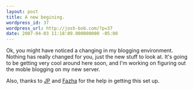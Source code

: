 ```yaml
---
layout: post
title: A new begining.
wordpress_id: 37
wordpress_url: http://josh-bob.com/?p=37
date: 2007-04-03 11:18:09.000000000 -05:00
---
```

Ok, you might have noticed a changing in my blogging environment. Nothing has really changed for you, just the new stuff to look at. It's going to be getting very cool around here soon, and I'm working on figuring out the moble blogging on my new server.

Also, thanks to <a href="http://www.jpbrumfield.com">JP</a> and <a href="http://www.fazha.com">Fazha</a> for the help in getting this set up.
